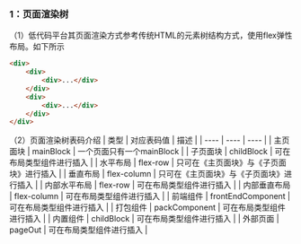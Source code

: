 ### 1：页面渲染树
（1）低代码平台其页面渲染方式参考传统HTML的元素树结构方式，使用flex弹性布局。如下所示
```html
<div>
    <div>
        <div>...</div>
    </div>
    <div>
        <div>...</div>
    </div>
</div>
```

（2）页面渲染树表码介绍
|  类型  | 对应表码值  | 描述  |
|  ----  | ----  | ---- |
| 主页面块  | mainBlock | 一个页面只有一个mainBlock |
| 子页面块  | childBlock |  可在布局类型组件进行插入 |
| 水平布局  | flex-row | 只可在《主页面块》与《子页面块》进行插入 |
| 垂直布局  | flex-column | 只可在《主页面块》与《子页面块》进行插入 |
| 内部水平布局  | flex-row | 可在布局类型组件进行插入 |
| 内部垂直布局  | flex-column | 可在布局类型组件进行插入 |
| 前端组件  | frontEndComponent | 可在布局类型组件进行插入 |
| 打包组件  | packComponent | 可在布局类型组件进行插入 |
| 内置组件  | childBlock | 可在布局类型组件进行插入 |
| 外部页面  | pageOut | 可在布局类型组件进行插入 |